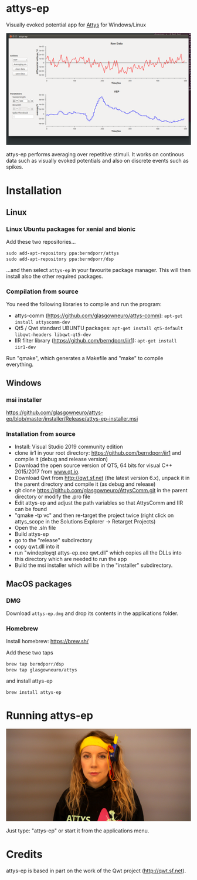 # attys-ep

Visually evoked potential app for [Attys](http://www.attys.tech)
for Windows/Linux

![alt tag](screenshot.png)

attys-ep performs averaging over repetitive stimuli. It
works on continous data such as visually evoked potentials and
also on discrete events such as spikes.

# Installation

## Linux

### Linux Ubuntu packages for xenial and bionic
Add these two repositories...
```
sudo add-apt-repository ppa:berndporr/attys
sudo add-apt-repository ppa:berndporr/dsp
```
...and then select `attys-ep` in your favourite package manager. This will then install also
the other required packages.

### Compilation from source

You need the following libraries to compile and run the program:

- attys-comm (https://github.com/glasgowneuro/attys-comm): `apt-get install attyscomm-dev`
- Qt5 / Qwt standard UBUNTU packages: `apt-get install qt5-default libqwt-headers libqwt-qt5-dev`
- IIR filter library (https://github.com/berndporr/iir1): `apt-get install iir1-dev`

Run "qmake", which generates a Makefile and "make" to compile
everything.

## Windows

### msi installer

https://github.com/glasgowneuro/attys-ep/blob/master/installer/Release/attys-ep-installer.msi

### Installation from source

* Install: Visual Studio 2019 community edition
* clone iir1 in your root directory: https://github.com/berndporr/iir1 and compile it (debug and release version)
* Download the open source version of QT5, 64 bits for visual C++ 2015/2017 from www.qt.io.
* Download Qwt from http://qwt.sf.net (the latest version 6.x), unpack it in the parent directory and compile it (as debug and release)
* git clone https://github.com/glasgowneuro/AttysComm.git in the parent directory or modify the .pro file
* Edit attys-ep and adjust the path variables so that AttysComm and IIR can be found
* "qmake -tp vc" and then re-target the project twice (right click on attys_scope in the Solutions Explorer -> Retarget Projects) 
* Open the .sln file
* Build attys-ep
* go to the "release" subdirectory
* copy qwt.dll into it
* run "windeployqt attys-ep.exe qwt.dll" which copies all the DLLs into this directory which are needed to run the app
* Build the msi installer which will be in the "installer" subdirectory.

## MacOS packages

### DMG

Download `attys-ep.dmg` and drop its contents in the applications folder.

### Homebrew

Install homebrew: https://brew.sh/

Add these two taps

```
brew tap berndporr/dsp
brew tap glasgowneuro/attys
```

and install attys-ep

```
brew install attys-ep
```



# Running attys-ep

![alt tag](setup.jpg)

Just type: "attys-ep" or start it from the applications menu.


# Credits

attys-ep is based in part on the work of the Qwt project (http://qwt.sf.net).
